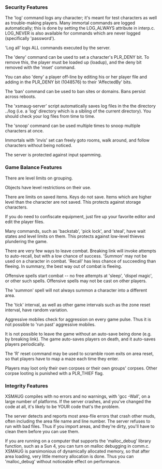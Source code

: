 ### Security Features

The 'log' command logs any character; it's meant for test characters as well as trouble-making players.  Many immortal commands are logged automatically; this is done by setting the LOG_ALWAYS attribute in interp.c.  LOG_NEVER is also available for commands which are never logged (specifically 'password').

'Log all' logs ALL commands executed by the server.

The 'deny' command can be used to set a character's PLR_DENY bit. To remove this, the player must be loaded up (loadup), and the deny bit removed with the 'mset' command.

You can also 'deny' a player off-line by editing his or her player file and adding in the PLR_DENY bit (1048576) to their 'AffectedBy' bits.

The 'ban' command can be used to ban sites or domains. Bans persist across reboots.

The 'xsmaug-server' script automatically saves log files in the the directory ../log (i.e. a 'log' directory which is a sibling of the current directory).  You should check your log files from time to time.

The 'snoop' command can be used multiple times to snoop multiple characters at once.

Immortals with 'invis' set can freely goto rooms, walk around, and follow characters without being noticed.

The server is protected against input spamming.



### Game Balance Features

There are level limits on grouping.

Objects have level restrictions on their use.

There are limits on saved items.  Keys do not save.  Items which are higher level than the character are not saved.  This protects against storage characters.

If you do need to confiscate equipment, just fire up your favorite editor and edit the player files.

Many commands, such as 'backstab', 'pick lock', and 'steal', have wait states and level limits on them.  This protects against low-level thieves plundering the game.

There are very few ways to leave combat.  Breaking link will invoke attempts to auto-recall, but with a low chance of success.  'Summon' may not be used on a character in combat.  'Recall' has less chance of succeeding than fleeing. In summary, the best way out of combat is fleeing.

Offensive spells start combat -- no free attempts at 'sleep', 'dispel magic', or other such spells.  Offensive spells may not be cast on other players.

The 'summon' spell will not always summon a character into a different area.

The 'tick' interval, as well as other game intervals such as the zone reset interval, have random variation.

Aggressive mobiles check for aggression on every game pulse.  Thus it is not possible to 'run past' aggressive mobiles.

It is not possible to leave the game without an auto-save being done (e.g. by breaking link).  The game auto-saves players on death, and it auto-saves players periodically.

The 'R' reset command may be used to scramble room exits on area reset, so that players have to map a maze each time they enter.

Players may loot only their own corpses or their own groups' corpses.  Other corpse looting is punished with a PLR_THIEF flag.



### Integrity Features

XSMAUG compiles with no errors and no warnings, with 'gcc -Wall', on a large number of platforms.  If the server crashes, and you've changed the code at all, it's likely to be YOUR code that's the problem.

The server detects and reports most area-file errors that crash other muds, often including the area file name and line number.  The server refuses to run with bad files.  Thus if you import areas, and they're dirty, you'll have to clean them before you can use them.

If you are running on a computer that supports the 'malloc_debug' library function, such as a Sun 4, you can turn on malloc debugging in comm.c.  XSMAUG is parsimonious of dynamically allocated memory, so that after area loading, very little memory allocation is done.  Thus you can 'malloc_debug' without noticeable effect on performance.
